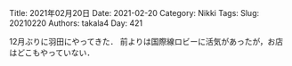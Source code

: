 ﻿Title: 2021年02月20日
Date: 2021-02-20
Category: Nikki
Tags: 
Slug: 20210220
Authors: takala4
Day: 421



12月ぶりに羽田にやってきた．
前よりは国際線ロビーに活気があったが，お店はどこもやっていない．